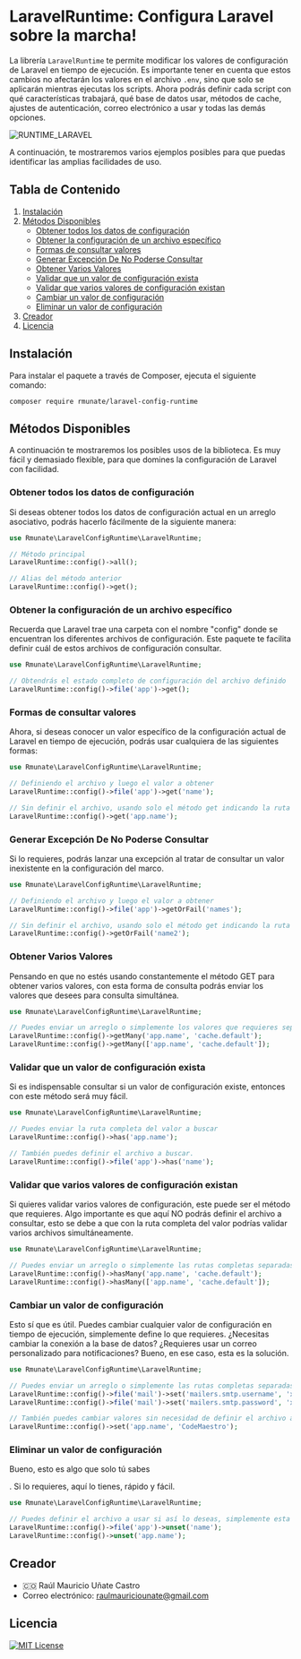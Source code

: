 # LaravelRuntime: Configura Laravel sobre la marcha!

La librería `LaravelRuntime` te permite modificar los valores de configuración de Laravel en tiempo de ejecución. Es importante tener en cuenta que estos cambios no afectarán los valores en el archivo `.env`, sino que solo se aplicarán mientras ejecutas los scripts. Ahora podrás definir cada script con qué características trabajará, qué base de datos usar, métodos de cache, ajustes de autenticación, correo electrónico a usar y todas las demás opciones.

![RUNTIME_LARAVEL](https://github.com/rmunate/PHPInfoServer/assets/91748598/b3f78d8b-9f01-4c81-8d08-a0f86791c4f9)

A continuación, te mostraremos varios ejemplos posibles para que puedas identificar las amplias facilidades de uso.

## Tabla de Contenido

1. [Instalación](#instalación)
2. [Métodos Disponibles](#métodos-disponibles)
    - [Obtener todos los datos de configuración](#obtener-todos-los-datos-de-configuración)
    - [Obtener la configuración de un archivo específico](#obtener-la-configuración-de-un-archivo-específico)
    - [Formas de consultar valores](#formas-de-consultar-valores)
    - [Generar Excepción De No Poderse Consultar](#generar-excepción-de-no-poderse-consultar)
    - [Obtener Varios Valores](#obtener-varios-valores)
    - [Validar que un valor de configuración exista](#validar-que-un-valor-de-configuración-exista)
    - [Validar que varios valores de configuración existan](#validar-que-varios-valores-de-configuración-existan)
    - [Cambiar un valor de configuración](#cambiar-un-valor-de-configuración)
    - [Eliminar un valor de configuración](#eliminar-un-valor-de-configuración)
3. [Creador](#creador)
4. [Licencia](#licencia)

## Instalación

Para instalar el paquete a través de Composer, ejecuta el siguiente comando:

```shell
composer require rmunate/laravel-config-runtime
```

## Métodos Disponibles

A continuación te mostraremos los posibles usos de la biblioteca. Es muy fácil y demasiado flexible, para que domines la configuración de Laravel con facilidad.

### Obtener todos los datos de configuración

Si deseas obtener todos los datos de configuración actual en un arreglo asociativo, podrás hacerlo fácilmente de la siguiente manera:

```php
use Rmunate\LaravelConfigRuntime\LaravelRuntime;

// Método principal
LaravelRuntime::config()->all();

// Alias del método anterior
LaravelRuntime::config()->get();
```

### Obtener la configuración de un archivo específico

Recuerda que Laravel trae una carpeta con el nombre "config" donde se encuentran los diferentes archivos de configuración. Este paquete te facilita definir cuál de estos archivos de configuración consultar.

```php
use Rmunate\LaravelConfigRuntime\LaravelRuntime;

// Obtendrás el estado completo de configuración del archivo definido
LaravelRuntime::config()->file('app')->get();
```

### Formas de consultar valores

Ahora, si deseas conocer un valor específico de la configuración actual de Laravel en tiempo de ejecución, podrás usar cualquiera de las siguientes formas:

```php
use Rmunate\LaravelConfigRuntime\LaravelRuntime;

// Definiendo el archivo y luego el valor a obtener
LaravelRuntime::config()->file('app')->get('name');

// Sin definir el archivo, usando solo el método get indicando la ruta completa
LaravelRuntime::config()->get('app.name');
```

### Generar Excepción De No Poderse Consultar

Si lo requieres, podrás lanzar una excepción al tratar de consultar un valor inexistente en la configuración del marco.

```php
use Rmunate\LaravelConfigRuntime\LaravelRuntime;

// Definiendo el archivo y luego el valor a obtener
LaravelRuntime::config()->file('app')->getOrFail('names');

// Sin definir el archivo, usando solo el método get indicando la ruta completa
LaravelRuntime::config()->getOrFail('name2');
```

### Obtener Varios Valores

Pensando en que no estés usando constantemente el método GET para obtener varios valores, con esta forma de consulta podrás enviar los valores que desees para consulta simultánea.

```php
use Rmunate\LaravelConfigRuntime\LaravelRuntime;

// Puedes enviar un arreglo o simplemente los valores que requieres separados por una coma.
LaravelRuntime::config()->getMany('app.name', 'cache.default');
LaravelRuntime::config()->getMany(['app.name', 'cache.default']);
```

### Validar que un valor de configuración exista

Si es indispensable consultar si un valor de configuración existe, entonces con este método será muy fácil.

```php
use Rmunate\LaravelConfigRuntime\LaravelRuntime;

// Puedes enviar la ruta completa del valor a buscar
LaravelRuntime::config()->has('app.name');

// También puedes definir el archivo a buscar.
LaravelRuntime::config()->file('app')->has('name');
```

### Validar que varios valores de configuración existan

Si quieres validar varios valores de configuración, este puede ser el método que requieres. Algo importante es que aquí NO podrás definir el archivo a consultar, esto se debe a que con la ruta completa del valor podrías validar varios archivos simultáneamente.

```php
use Rmunate\LaravelConfigRuntime\LaravelRuntime;

// Puedes enviar un arreglo o simplemente las rutas completas separadas por coma.
LaravelRuntime::config()->hasMany('app.name', 'cache.default');
LaravelRuntime::config()->hasMany(['app.name', 'cache.default']);
```

### Cambiar un valor de configuración

Esto sí que es útil. Puedes cambiar cualquier valor de configuración en tiempo de ejecución, simplemente define lo que requieres. ¿Necesitas cambiar la conexión a la base de datos? ¿Requieres usar un correo personalizado para notificaciones? Bueno, en ese caso, esta es la solución.

```php
use Rmunate\LaravelConfigRuntime\LaravelRuntime;

// Puedes enviar un arreglo o simplemente las rutas completas separadas por coma.
LaravelRuntime::config()->file('mail')->set('mailers.smtp.username', 'xxxx@xxxx.com');
LaravelRuntime::config()->file('mail')->set('mailers.smtp.password', 'xxxxxxx');

// También puedes cambiar valores sin necesidad de definir el archivo a intervenir.
LaravelRuntime::config()->set('app.name', 'CodeMaestro');
```

### Eliminar un valor de configuración

Bueno, esto es algo que solo tú sabes

. Si lo requieres, aquí lo tienes, rápido y fácil.

```php
use Rmunate\LaravelConfigRuntime\LaravelRuntime;

// Puedes definir el archivo a usar si así lo deseas, simplemente esta propiedad quedará como nula mientras termina el script.
LaravelRuntime::config()->file('app')->unset('name');
LaravelRuntime::config()->unset('app.name');
```

## Creador

- 🇨🇴 Raúl Mauricio Uñate Castro
- Correo electrónico: raulmauriciounate@gmail.com

## Licencia

[![MIT License](https://img.shields.io/badge/License-MIT-green.svg)](https://choosealicense.com/licenses/mit/)